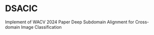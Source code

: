 # DSACIC
Implement of WACV 2024 Paper Deep Subdomain Alignment for Cross-domain Image Classification
